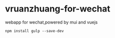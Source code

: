 # vruanzhuang-for-wechat
webapp for wechat,powered by mui and vuejs


`npm install gulp --save-dev`
